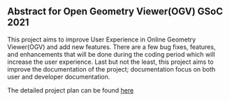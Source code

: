 ## Abstract for Open Geometry Viewer(OGV) GSoC 2021

This project aims to improve User Experience in Online Geometry
Viewer(OGV) and add new features. There are a few bug fixes, features,
and enhancements that will be done during the coding period which will
increase the user experience. Last but not the least, this project aims
to improve the documentation of the project; documentation focus on both
user and developer documentation.

The detailed project plan can be found
[here](Theamanjs/GSoC21/Project.md)
